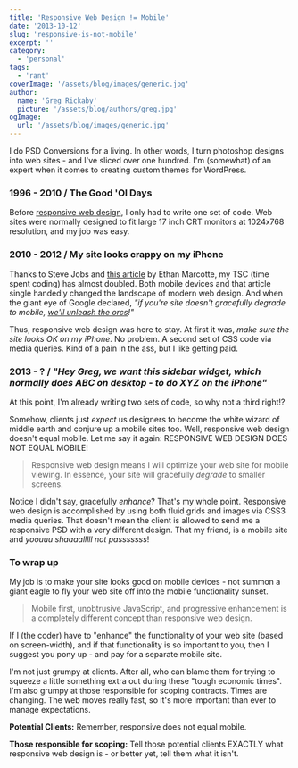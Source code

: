 ```yaml
---
title: 'Responsive Web Design != Mobile'
date: '2013-10-12'
slug: 'responsive-is-not-mobile'
excerpt: ''
category:
  - 'personal'
tags:
  - 'rant'
coverImage: '/assets/blog/images/generic.jpg'
author:
  name: 'Greg Rickaby'
  picture: '/assets/blog/authors/greg.jpg'
ogImage:
  url: '/assets/blog/images/generic.jpg'
---
```


I do PSD Conversions for a living. In other words, I turn photoshop designs into web sites - and I've sliced over one hundred. I'm (somewhat) of an expert when it comes to creating custom themes for WordPress.

### 1996 - 2010 / The Good 'Ol Days

Before [responsive web design](https://en.wikipedia.org/wiki/Responsive_web_design), I only had to write one set of code. Web sites were normally designed to fit large 17 inch CRT monitors at 1024x768 resolution, and my job was easy.

### 2010 - 2012 / My site looks crappy on my iPhone

Thanks to Steve Jobs and [this article](http://alistapart.com/article/responsive-web-design) by Ethan Marcotte, my TSC (time spent coding) has almost doubled. Both mobile devices and that article single handedly changed the landscape of modern web design. And when the giant eye of Google declared, _"if you're site doesn't gracefully degrade to mobile, [we'll unleash the orcs](http://googlewebmastercentral.blogspot.ch/2012/06/recommendations-for-building-smartphone.html)!"_

Thus, responsive web design was here to stay. At first it was, *make sure the site looks OK on my iPhone*. No problem. A second set of CSS code via media queries. Kind of a pain in the ass, but I like getting paid.

### 2013 - ? / *"Hey Greg, we want this sidebar widget, which normally does ABC on desktop - to do XYZ on the iPhone"*

At this point, I'm already writing two sets of code, so why not a third right!?

Somehow, clients just *expect* us designers to become the white wizard of middle earth and conjure up a mobile sites too. Well, responsive web design doesn't equal mobile. Let me say it again: RESPONSIVE WEB DESIGN DOES NOT EQUAL MOBILE!

> Responsive web design means I will optimize your web site for mobile viewing. In essence, your site will gracefully _degrade_ to smaller screens.

Notice I didn't say, gracefully *enhance*? That's my whole point. Responsive web design is accomplished by using both fluid grids and images via CSS3 media queries. That doesn't mean the client is allowed to send me a responsive PSD with a very different design. That my friend, is a mobile site and _yoouuu shaaaalllll not passsssss_!

### To wrap up

My job is to make your site looks good on mobile devices - not summon a giant eagle to fly your web site off into the mobile functionality sunset.

> Mobile first, unobtrusive JavaScript, and progressive enhancement is a completely different concept than responsive web design.

If I (the coder) have to "enhance" the functionality of your web site (based on screen-width), and if that functionality is so important to you, then I suggest you pony up - and pay for a separate mobile site.

I'm not just grumpy at clients. After all, who can blame them for trying to squeeze a little something extra out during these "tough economic times". I'm also grumpy at those responsible for scoping contracts. Times are changing. The web moves really fast, so it's more important than ever to manage expectations.

**Potential Clients:** Remember, responsive does not equal mobile.

**Those responsible for scoping:** Tell those potential clients EXACTLY what responsive web design is - or better yet, tell them what it isn't.
